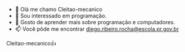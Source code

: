 - 👋 Olá me chamo Cleitao-mecanico
- 👀 Sou interessado em programação.
- 🌱 Gosto de aprender mais sobre programação e computadores. 
- 📫 Você pôde me encontrar diego.ribeiro.rocha@escola.pr.gov.br

Cleitao-mecanico👍
